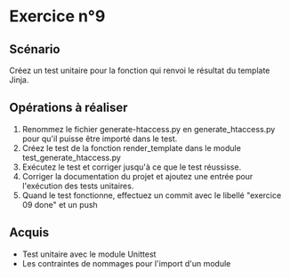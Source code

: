 # Exercice n°9

## Scénario

Créez un test unitaire pour la fonction qui renvoi le résultat du template Jinja.

## Opérations à réaliser

1. Renommez le fichier generate-htaccess.py en generate_htaccess.py pour qu'il puisse être importé dans le test.
2. Créez le test de la fonction render_template dans le module test_generate_htaccess.py
3. Exécutez le test et corriger jusqu'à ce que le test réussisse.
4. Corriger la documentation du projet et ajoutez une entrée pour l'exécution des tests unitaires.
5. Quand le test fonctionne, effectuez un commit avec le libellé "exercice 09 done" et un push

## Acquis

- Test unitaire avec le module Unittest
- Les contraintes de nommages pour l'import d'un module